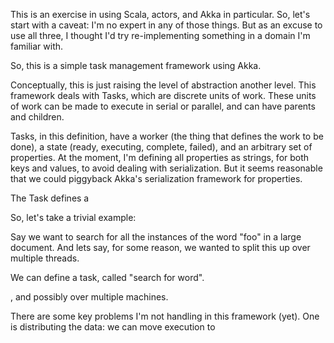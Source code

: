 This is an exercise in using Scala, actors, and Akka in particular.  So, let's start with a caveat:  I'm no expert in any
of those things.  But as an excuse to use all three, I thought I'd try re-implementing something in a domain I'm familiar
with.

So, this is a simple task management framework using Akka.

Conceptually, this is just raising the level of abstraction another level. This framework deals with Tasks, which are
discrete units of work.  These units of work can be made to execute in serial or parallel, and can have parents and children.

Tasks, in this definition, have a worker (the thing that defines the work to be done), a state (ready, executing,
complete, failed), and an arbitrary set of properties.  At the moment, I'm defining all properties as strings, for both
keys and values, to avoid dealing with serialization.  But it seems reasonable that we could piggyback Akka's serialization
framework for properties.

The Task defines a 


So, let's take a trivial example:

Say we want to search for all the instances of the word "foo" in a large document.  And lets say, for some reason, we
wanted to split this up over multiple threads.

We can define a task, called "search for word".

, and possibly over multiple machines.


There are some key problems I'm not handling in this framework (yet).  One is distributing the data: we can move execution
to
